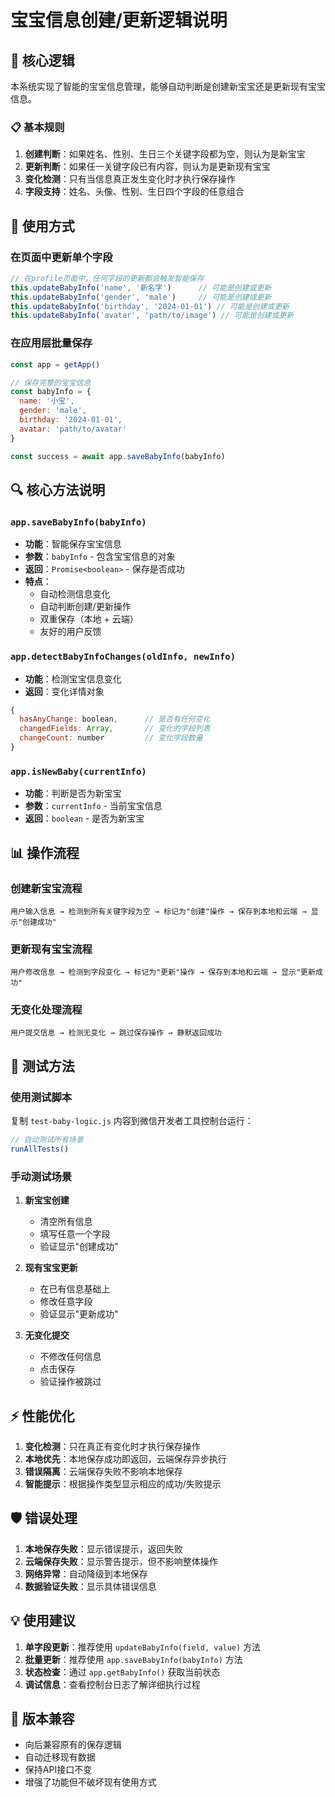 # 宝宝信息创建/更新逻辑说明

## 🎯 核心逻辑

本系统实现了智能的宝宝信息管理，能够自动判断是创建新宝宝还是更新现有宝宝信息。

### 📋 基本规则

1. **创建判断**：如果姓名、性别、生日三个关键字段都为空，则认为是新宝宝
2. **更新判断**：如果任一关键字段已有内容，则认为是更新现有宝宝
3. **变化检测**：只有当信息真正发生变化时才执行保存操作
4. **字段支持**：姓名、头像、性别、生日四个字段的任意组合

## 🚀 使用方式

### 在页面中更新单个字段
```javascript
// 在profile页面中，任何字段的更新都会触发智能保存
this.updateBabyInfo('name', '新名字')      // 可能是创建或更新
this.updateBabyInfo('gender', 'male')     // 可能是创建或更新  
this.updateBabyInfo('birthday', '2024-01-01') // 可能是创建或更新
this.updateBabyInfo('avatar', 'path/to/image') // 可能是创建或更新
```

### 在应用层批量保存
```javascript
const app = getApp()

// 保存完整的宝宝信息
const babyInfo = {
  name: '小宝',
  gender: 'male', 
  birthday: '2024-01-01',
  avatar: 'path/to/avatar'
}

const success = await app.saveBabyInfo(babyInfo)
```

## 🔍 核心方法说明

### `app.saveBabyInfo(babyInfo)`
- **功能**：智能保存宝宝信息
- **参数**：`babyInfo` - 包含宝宝信息的对象
- **返回**：`Promise<boolean>` - 保存是否成功
- **特点**：
  - 自动检测信息变化
  - 自动判断创建/更新操作
  - 双重保存（本地 + 云端）
  - 友好的用户反馈

### `app.detectBabyInfoChanges(oldInfo, newInfo)`  
- **功能**：检测宝宝信息变化
- **返回**：变化详情对象
```javascript
{
  hasAnyChange: boolean,      // 是否有任何变化
  changedFields: Array,       // 变化的字段列表
  changeCount: number         // 变化字段数量
}
```

### `app.isNewBaby(currentInfo)`
- **功能**：判断是否为新宝宝
- **参数**：`currentInfo` - 当前宝宝信息
- **返回**：`boolean` - 是否为新宝宝

## 📊 操作流程

### 创建新宝宝流程
```
用户输入信息 → 检测到所有关键字段为空 → 标记为"创建"操作 → 保存到本地和云端 → 显示"创建成功"
```

### 更新现有宝宝流程  
```
用户修改信息 → 检测到字段变化 → 标记为"更新"操作 → 保存到本地和云端 → 显示"更新成功"
```

### 无变化处理流程
```
用户提交信息 → 检测无变化 → 跳过保存操作 → 静默返回成功
```

## 🔧 测试方法

### 使用测试脚本
复制 `test-baby-logic.js` 内容到微信开发者工具控制台运行：

```javascript
// 自动测试所有场景
runAllTests()
```

### 手动测试场景

1. **新宝宝创建**
   - 清空所有信息
   - 填写任意一个字段
   - 验证显示"创建成功"

2. **现有宝宝更新**
   - 在已有信息基础上
   - 修改任意字段
   - 验证显示"更新成功"

3. **无变化提交**
   - 不修改任何信息
   - 点击保存
   - 验证操作被跳过

## ⚡ 性能优化

1. **变化检测**：只在真正有变化时才执行保存操作
2. **本地优先**：本地保存成功即返回，云端保存异步执行
3. **错误隔离**：云端保存失败不影响本地保存
4. **智能提示**：根据操作类型显示相应的成功/失败提示

## 🛡️ 错误处理

1. **本地保存失败**：显示错误提示，返回失败
2. **云端保存失败**：显示警告提示，但不影响整体操作
3. **网络异常**：自动降级到本地保存
4. **数据验证失败**：显示具体错误信息

## 💡 使用建议

1. **单字段更新**：推荐使用 `updateBabyInfo(field, value)` 方法
2. **批量更新**：推荐使用 `app.saveBabyInfo(babyInfo)` 方法
3. **状态检查**：通过 `app.getBabyInfo()` 获取当前状态
4. **调试信息**：查看控制台日志了解详细执行过程

## 🔄 版本兼容

- 向后兼容原有的保存逻辑
- 自动迁移现有数据
- 保持API接口不变
- 增强了功能但不破坏现有使用方式 